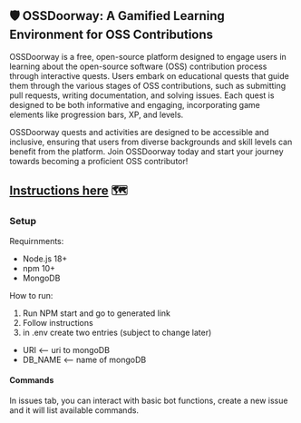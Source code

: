 ## 🛡️ OSSDoorway: A Gamified Learning Environment for OSS Contributions

OSSDoorway is a free, open-source platform designed to engage users in learning about the open-source software (OSS) contribution process through interactive quests. Users embark on educational quests that guide them through the various stages of OSS contributions, such as submitting pull requests, writing documentation, and solving issues. Each quest is designed to be both informative and engaging, incorporating game elements like progression bars, XP, and levels.

OSSDoorway quests and activities are designed to be accessible and inclusive, ensuring that users from diverse backgrounds and skill levels can benefit from the platform. Join OSSDoorway today and start your journey towards becoming a proficient OSS contributor!

**[Instructions here](https://github.com/caiton1/OSS-Doorway/blob/main/instructions.md)** 🗺️
---

### Setup
Requirnments:
- Node.js 18+
- npm 10+
- MongoDB

How to run:
1. Run NPM start and go to generated link
2. Follow instructions
3. in .env create two entries (subject to change later)
  - URI <-- uri to mongoDB
  - DB_NAME <-- name of mongoDB

#### Commands
In issues tab, you can interact with basic bot functions, create a new issue and it will list available commands.